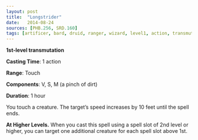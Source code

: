 ```yaml
---
layout: post
title:  "Longstrider"
date:   2014-08-24
sources: [PHB.256, SRD.160]
tags: [artificer, bard, druid, ranger, wizard, level1, action, transmutation]
---
```


**1st-level transmutation**

**Casting Time**: 1 action

**Range**: Touch

**Components**: V, S, M (a pinch of dirt)

**Duration**: 1 hour

You touch a creature. The target’s speed increases by 10 feet until the spell ends.

**At Higher Levels.** When you cast this spell using a spell slot of 2nd level or higher, you can target one additional creature for each spell slot above 1st.
